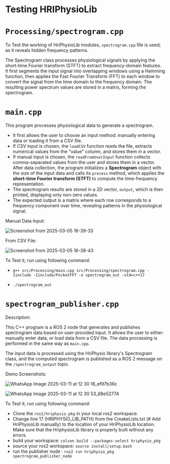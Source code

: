# Testing HRIPhysioLib

# `Processing/spectrogram.cpp`

To Test the working of HriPhysioLib modules, `spectrogram.cpp` file is used; as it reveals hidden frequency patterns.

The Spectrogram class processes physiological signals by applying the short-time Fourier transform (STFT) to extract frequency-domain features. It first segments the input signal into overlapping windows using a Hamming function, then applies the Fast Fourier Transform (FFT) to each window to convert the signal from the time domain to the frequency domain. The resulting power spectrum values are stored in a matrix, forming the spectrogram.

# `main.cpp`

This program processes physiological data to generate a spectrogram. 

- It first allows the user to choose an input method: manually entering data or loading it from a CSV file. 
- If CSV input is chosen, the `loadCSV` function reads the file, extracts numerical values from the "value" column, and stores them in a vector. 
- If manual input is chosen, the `readFromUserInput` function collects comma-separated values from the user and stores them in a vector. After data collection, the program initializes a **Spectrogram** object with the size of the input data and calls its `process` method, which applies the **short-time Fourier transform (STFT)** to compute the time-frequency representation. 
- The spectrogram results are stored in a 2D vector, `output`, which is then printed, displaying only non-zero values. 
- The expected output is a matrix where each row corresponds to a frequency component over time, revealing patterns in the physiological signal.

Manual Data Input:

![Screenshot from 2025-03-05 16-39-33](https://github.com/user-attachments/assets/71b3f8ee-e05a-4b9d-89ca-073e0e227723)

From CSV File:

![Screenshot from 2025-03-05 16-38-43](https://github.com/user-attachments/assets/6a4db55b-1f09-456f-b772-25280976e5d9)

To Test it; run using following command:

- `g++ src/Processing/main.cpp src/Processing/spectrogram.cpp -Iinclude -Iinclude/PocketFFT -o spectrogram_out -std=c++17`

- `./spectrogram_out`

# `spectrogram_publisher.cpp`
Description:

This C++ program is a ROS 2 node that generates and publishes spectrogram data based on user-provided input. It allows the user to either: manually enter data, or load data from a CSV file. The data processing is performed in the same way as `main.cpp`.

The input data is processed using the HriPhysio library's Spectrogram class, and the computed spectrogram is published as a ROS 2 message on the `/spectrogram_output` topic.

Demo Screenshots:

![WhatsApp Image 2025-03-11 at 12 30 16_ef97b36c](https://github.com/user-attachments/assets/7e598e26-b7da-45d4-b16f-8f1a8c9581fe)

![WhatsApp Image 2025-03-11 at 12 30 53_68e52774](https://github.com/user-attachments/assets/15dd07b2-fc84-4c89-b09c-960b36f86bae)

To Test it; run using following command:

- Clone the `ros2/hriphysio_pkg` in your local ros2 workspace.
- Change line 17 (HRIPHYSIO_LIB_PATH) from the CmakeLists.txt (# Add HriPhysioLib manually) to the location of your HriPhysioLib location. Make sure that the HriphysioLib library is properly built without any errors. <br>
- build your workspace:        `colcon build --packages-select hriphysio_pkg` 
- source your ros2 workspace:  `source install/setup.bash`
- run the publisher node :     `ros2 run hriphysio_pkg spectrogram_publisher_node`
